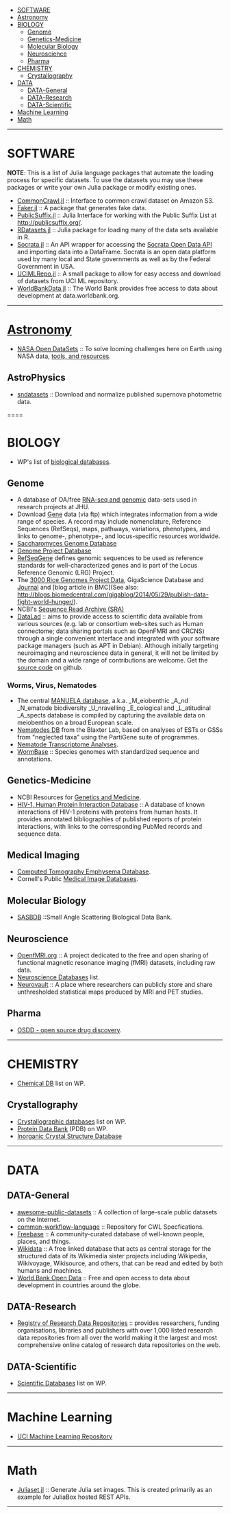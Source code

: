 + [SOFTWARE](#software)
+ [Astronomy](#astronomy)
+ [BIOLOGY](#biology)
   + [Genome](#genome)
   + [Genetics-Medicine](#genetics-medicine)
   + [Molecular Biology](#molecular-biology)
   + [Neuroscience](#neuroscience)
   + [Pharma](#pharma)
+ [CHEMISTRY](#chemistry)
   + [Crystallography](#crystallography)
+ [DATA](#data)
   + [DATA-General](#data-general)
   + [DATA-Research](#data-scientific)
   + [DATA-Scientific](#data-scientific)
+ [Machine Learning](#machine-learning)
+ [Math](#math)

----

# SOFTWARE
**NOTE**: This is a list of Julia language packages that automate the loading process for specific datasets. To use the datasets you may use these packages or write your own Julia package or modify existing ones.
+ [CommonCrawl.jl](https://github.com/tanmaykm/CommonCrawl.jl) :: Interface to common crawl dataset on Amazon S3.
+ [Faker.jl](https://github.com/codeneomatrix/Faker.jl) :: A package that generates fake data.
+ [PublicSuffix.jl](https://github.com/tanmaykm/PublicSuffix.jl) :: Julia Interface for working with the Public Suffix List at http://publicsuffix.org/.
+ [RDatasets.jl](https://github.com/johnmyleswhite/RDatasets.jl) :: Julia package for loading many of the data sets available in R.
+ [Socrata.jl](https://github.com/drewgendreau/Socrata.jl) :: An API wrapper for accessing the [Socrata Open Data API](http://dev.socrata.com) and importing data into a DataFrame. Socrata is an open data platform used by many local and State governments as well as by the Federal Government in USA. 
+ [UCIMLRepo.jl](https://github.com/siddhantjain/UCIMLRepo.jl) :: A small package to allow for easy access and download of datasets from UCI ML repository.
+ [WorldBankData.jl](https://github.com/4gh/WorldBankData.jl) :: The World Bank provides free access to data about development at data.worldbank.org.

----

# [Astronomy](https://en.wikipedia.org/wiki/Category:Astronomy)
+ [NASA Open DataSets](https://open.nasa.gov/) :: To solve looming challenges here on Earth using NASA data, [tools, and resources](https://github.com/nasa).

## AstroPhysics
+ [sndatasets](https://github.com/kbarbary/sndatasets) :: Download and normalize published supernova photometric data.

====

# BIOLOGY
+ WP's list of [biological databases](https://en.wikipedia.org/wiki/List_of_biological_databases).

## Genome
+ A database of OA/free [RNA-seq and genomic](http://jtleek.com/data/) data-sets used in research projects at JHU.
+ Download [Gene](https://www.ncbi.nlm.nih.gov/gene) data (via ftp) which integrates information from a wide range of species. A record may include nomenclature, Reference Sequences (RefSeqs), maps, pathways, variations, phenotypes, and links to genome-, phenotype-, and locus-specific resources worldwide.
+ [Saccharomyces Genome Database](https://secure.wikimedia.org/wikipedia/en/wiki/Saccharomyces_Genome_Database)
+ [Genome Project Database](http://www.ncbi.nlm.nih.gov/entrez/query.fcgi?DB=genomeprj)
+ [RefSeqGene](https://www.ncbi.nlm.nih.gov/refseq/rsg/) defines genomic sequences to be used as reference standards for well-characterized genes and is part of the Locus Reference Genomic (LRG) Project.
+ The [3000 Rice Genomes Project Data](http://dx.doi.org/10.5524/200001), GigaScience Database and [Journal](http://www.gigasciencejournal.com/content/3/1/8) and [blog article in BMC](See also: http://blogs.biomedcentral.com/gigablog/2014/05/29/publish-data-fight-world-hunger/).
+ NCBI's [Sequence Read Archive (SRA)](http://www.ncbi.nlm.nih.gov/sra)
+ [DataLad](http://datalad.org) :: aims to provide access to scientific data available from various sources (e.g. lab or consortium web-sites such as Human connectome; data sharing portals such as OpenFMRI and CRCNS) through a single convenient interface and integrated with your software package managers (such as APT in Debian). Although initially targeting neuroimaging and neuroscience data in general, it will not be limited by the domain and a wide range of contributions are welcome. Get the [source code](https://github.com/datalad) on github.

### Worms, Virus, Nematodes
+ The central [MANUELA database](http://www.marbef.org/projects/Manuela/data.php), a.k.a. _M_eiobenthic _A_nd _N_ematode biodiversity _U_nravelling _E_cological and _L_atitudinal _A_spects database is compiled by capturing the available data on meiobenthos on a broad European scale.
+ [Nematodes DB](http://www.nematodes.org/bioinformatics/databases.shtml) from the Blaxter Lab, based on analyses of ESTs or GSSs from "neglected taxa" using the PartiGene suite of programmes.
+ [Nematode Transcriptome Analyses](http://www.nematodes.org/nembase4/).
+ [WormBase](http://www.wormbase.org/species/all#0--10) :: Species genomes with standardized sequence and annotations.

## Genetics-Medicine
+ NCBI Resources for [Genetics and Medicine](https://www.ncbi.nlm.nih.gov/guide/genetics-medicine/).
+ [HIV-1, Human Protein Interaction Database](http://www.ncbi.nlm.nih.gov/genome/viruses/retroviruses/hiv-1/interactions/) :: A database of known interactions of HIV-1 proteins with proteins from human hosts. It provides annotated bibliographies of published reports of protein interactions, with links to the corresponding PubMed records and sequence data.

## Medical Imaging
+ [Computed Tomography Emphysema Database](http://image.diku.dk/emphysema_database/).
+ Cornell's Public [Medical Image Databases](http://www.via.cornell.edu/databases/).

## Molecular Biology
+ [SASBDB](http://www.sasbdb.org/) ::Small Angle Scattering Biological Data Bank.

## Neuroscience
+ [OpenfMRI.org](https://openfmri.org) :: A project dedicated to the free and open sharing of functional magnetic resonance imaging (fMRI) datasets, including raw data.
+ [Neuroscience Databases](http://en.wikipedia.org/wiki/List_of_neuroscience_databases) list.
+ [Neurovault](http://neurovault.org/) :: A place where researchers can publicly store and share unthresholded statistical maps produced by MRI and PET studies.

## Pharma
+ [OSDD - open source drug discovery](http://www.osdd.net/).

----

# CHEMISTRY
+ [Chemical DB](http://en.wikipedia.org/wiki/Category:Chemical_databases) list on WP.

## Crystallography
+ [Crystallographic databases](http://en.wikipedia.org/wiki/Category:Crystallographic_databases) list on WP.
+ [Protein Data Bank](http://en.wikipedia.org/wiki/Protein_Data_Bank) (PDB) on WP.
+ [Inorganic Crystal Structure Database](http://en.wikipedia.org/wiki/Inorganic_Crystal_Structure_Database) 

----

# DATA

## DATA-General
+ [awesome-public-datasets](https://github.com/caesar0301/awesome-public-datasets) :: A collection of large-scale public datasets on the Internet.
+ [common-workflow-language](https://github.com/common-workflow-language/common-workflow-language) :: Repository for CWL Specfications.
+ [Freebase](http://www.freebase.com) :: A community-curated database of well-known people, places, and things.
+ [Wikidata](https://www.wikidata.org/) :: A free linked database that acts as central storage for the structured data of its Wikimedia sister projects including Wikipedia, Wikivoyage, Wikisource, and others, that can be read and edited by both humans and machines.
+ [World Bank Open Data](http://data.worldbank.org) :: Free and open access to data about development in countries around the globe.

## DATA-Research
+ [Registry of Research Data Repositories](http://www.re3data.org/) :: provides researchers, funding organisations, libraries and publishers with over 1,000 listed research data repositories from all over the world making it the largest and most comprehensive online catalog of research data repositories on the web.

## DATA-Scientific
+ [Scientific Databases](http://en.wikipedia.org/wiki/Category:Scientific_databases) list on WP.

----

# Machine Learning
+ [UCI Machine Learning Repository](http://archive.ics.uci.edu/ml/)

----

# Math
+ [Juliaset.jl](https://github.com/tanmaykm/Juliaset.jl) :: Generate Julia set images. This is created primarily as an example for JuliaBox hosted REST APIs.

----


